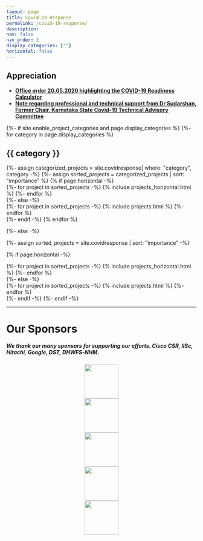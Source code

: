 ```yaml
---
layout: page
title: Covid-19 Response
permalink: /covid-19-response/
description: 
nav: false
nav_order: 2
display_categories: [""]
horizontal: false
---
```


## Appreciation
- **[Office order 20.05.2020 highlighting the COVID-19 Readiness Calculator](https://cni.iisc.ac.in/covid-19-response/office-order-readiness-calculator)**
- **[Note regarding professional and technical support from Dr Sudarshan, Former Chair, Karnataka State Covid-19 Technical Advisory Committee](/assets/pdf/TAC-DHFWS-Covid-19.pdf)**

<!-- pages/projects.md -->
<div class="projects">
{%- if site.enable_project_categories and page.display_categories %}
  <!-- Display categorized projects -->
  {%- for category in page.display_categories %}
  <h2 class="category">{{ category }}</h2>
  {%- assign categorized_projects = site.covidresponse| where: "category", category -%}
  {%- assign sorted_projects = categorized_projects | sort: "importance" %}
  <!-- Generate cards for each project -->
  {% if page.horizontal -%}
  <div class="container">
    <div class="row row-cols-2">
    {%- for project in sorted_projects -%}
      {% include projects_horizontal.html %}
    {%- endfor %}
    </div>
  </div>
  {%- else -%}
  <div class="grid">
    {%- for project in sorted_projects -%}
      {% include projects.html %}
    {%- endfor %}
  </div>
  {%- endif -%}
  {% endfor %}

{%- else -%}
<!-- Display projects without categories -->
  {%- assign sorted_projects = site.covidresponse | sort: "importance" -%}
  <!-- Generate cards for each project -->
  {% if page.horizontal -%}
  <div class="container">
    <div class="row row-cols-2">
    {%- for project in sorted_projects -%}
      {% include projects_horizontal.html %}
    {%- endfor %}
    </div>
  </div>
  {%- else -%}
  <div class="grid">
    {%- for project in sorted_projects -%}
      {% include projects.html %}
    {%- endfor %}
  </div>
  {%- endif -%}
{%- endif -%}
</div>

<hr>

# Our Sponsors
##### We thank our many sponsors for supporting our efforts. Cisco CSR, IISc, Hitachi, Google, DST, DHWFS-NHM.
<center>
<div class="row">
  <div class="col-md-4">
    <img src="{{ site.url }}{{ site.baseurl }}/assets/img/covid19-response/Cisco-CSR-Logos-horiz-1920x496.jpg" style="height:90px">
  </div>
  <div class="col-md-4">
    <img src="{{ site.url }}{{ site.baseurl }}/assets/img/covid19-response/IISc_Seal_Master_logo_Black-01-1527x1080.jpg" style="height:90px" />
  </div>
</div>
<div class="row">
  <div class="col-md-4">
    <img src="{{ site.url }}{{ site.baseurl }}/assets/img/covid19-response/hitachi.png" style="height:90px" />
  </div>
  <div class="col-md-4">
    <img src="{{ site.url }}{{ site.baseurl }}/assets/img/covid19-response/Screenshot_2021-05-31-Google-has-a-new-logo.png" style="height:90px" />
  </div>
  <div class="col-md-4">
    <img src="{{ site.url }}{{ site.baseurl }}/assets/img/covid19-response/dst.jpeg" style="height:90px" />
  </div>
</div>
</center>
